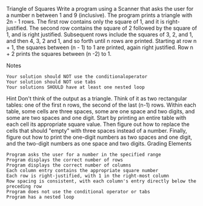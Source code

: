 Triangle of Squares
Write a program using a Scanner that asks the user for a number n between 1 and 9 (inclusive).  The program prints a triangle with 2n - 1 rows.  The first row contains only the square of 1, and it is right-justified.  The second row contains the square of 2 followed by the square of 1, and is right justified.  Subsequent rows include the squares of 3, 2, and 1, and then 4, 3, 2 and 1, and so forth until n rows are printed.  Starting at row n + 1, the squares between (n - 1) to 1 are printed, again right justified.  Row n + 2 prints the squares between (n -2) to 1.

 

Notes

    Your solution should NOT use the conditionaloperator
    Your solution should NOT use tabs
    Your solutions SHOULD have at least one nested loop

Hint
Don't think of the output as a triangle.  Think of it as two rectangular tables: one of the first n rows, the second of the last (n-1) rows. 
Within each table, some cells are three spaces, some are one space and two digits, and some are two spaces and one digit. 
Start by printing an entire table with each cell its appropriate square value.  Then figure out how to replace the cells that should "empty" with three spaces instead of a number. 
Finally, figure out how to print the one-digit numbers as two spaces and one digit, and the two-digit numbers as one space and two digits.
Grading Elements

    Program asks the user for a number in the specified range
    Program displays the correct number of rows
    Program displays the correct number of columns
    Each column entry contains the appropriate square number
    Each row is right-justified, with 1 in the right-most column
    Row spacing is consistent, with each column's entry directly below the preceding row
    Program does not use the conditional operator or tabs
    Program has a nested loop
